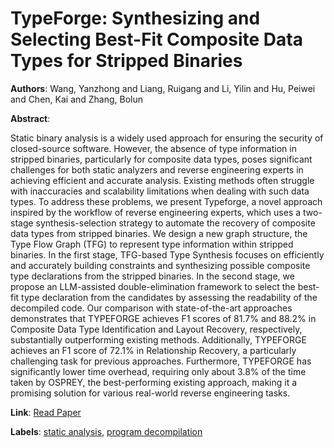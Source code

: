 # TypeForge: Synthesizing and Selecting Best-Fit Composite Data Types for Stripped Binaries

**Authors**: Wang, Yanzhong and Liang, Ruigang and Li, Yilin and Hu, Peiwei and Chen, Kai and Zhang, Bolun

**Abstract**:

Static binary analysis is a widely used approach for ensuring the security of closed-source software. However, the absence of type information in stripped binaries, particularly for composite data types, poses significant challenges for both static analyzers and reverse engineering experts in achieving efficient and accurate analysis. Existing methods often struggle with inaccuracies and scalability limitations when dealing with such data types. To address these problems, we present Typeforge, a novel approach inspired by the workflow of reverse engineering experts, which uses a two-stage synthesis-selection strategy to automate the recovery of composite data types from stripped binaries. We design a new graph structure, the Type Flow Graph (TFG) to represent type information within stripped binaries. In the first stage, TFG-based Type Synthesis focuses on efficiently and accurately building constraints and synthesizing possible composite type declarations from the stripped binaries. In the second stage, we propose an LLM-assisted double-elimination framework to select the best-fit type declaration from the candidates by assessing the readability of the decompiled code. Our comparison with state-of-the-art approaches demonstrates that TYPEFORGE achieves F1 scores of 81.7% and 88.2% in Composite Data Type Identification and Layout Recovery, respectively, substantially outperforming existing methods. Additionally, TYPEFORGE achieves an F1 score of 72.1% in Relationship Recovery, a particularly challenging task for previous approaches. Furthermore, TYPEFORGE has significantly lower time overhead, requiring only about 3.8% of the time taken by OSPREY, the best-performing existing approach, making it a promising solution for various real-world reverse engineering tasks.

**Link**: [Read Paper](https://noobone123.github.io/papers/typeforge-sp25.pdf)

**Labels**: [static analysis](../../labels/static_analysis.md), [program decompilation](../../labels/program_decompilation.md)
